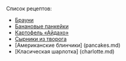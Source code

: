 Список рецептов:
- [Брауни](brownie.md) 
- [Банановые панкейки](banana.md)
- [Картофель «Айдахо»](aidaho.md)
- [Сырники из творога](cheese_pancakes.md)
- [Американские блинчики] (pancakes.md)
- [Класическая шарлотка] (charlotte.md)
